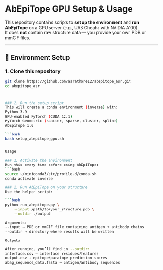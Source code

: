 # AbEpiTope GPU Setup & Usage

This repository contains scripts to **set up the environment** and **run AbEpiTope** on a GPU server (e.g., UAB Cheaha with NVIDIA A100).  
It does **not** contain raw structure data — you provide your own PDB or mmCIF files.

---

## 🔧 Environment Setup

### 1. Clone this repository
```bash
git clone https://github.com/asrathore12/abepitope_asr.git
cd abepitope_asr



### 2. Run the setup script
This will create a conda environment (inverse) with:
Python 3.9
GPU-enabled PyTorch (CUDA 12.1)
PyTorch Geometric (scatter, sparse, cluster, spline)
AbEpiTope 1.0

```bash
bash setup_abepitope_gpu.sh


Usage

### 1. Activate the environment
Run this every time before using AbEpiTope:
```bash
source ~/miniconda3/etc/profile.d/conda.sh
conda activate inverse

### 2. Run AbEpiTope on your structure
Use the helper script:

```bash
python run_abepitope.py \
    --input /path/to/your_structure.pdb \
    --outdir ./output

Arguments:
--input → PDB or mmCIF file containing antigen + antibody chains
--outdir → directory where results will be written

Outputs

After running, you’ll find in --outdir:
interface.csv → interface residues/features
output.csv → epitope/paratope prediction scores
abag_sequence_data.fasta → antigen/antibody sequences
























